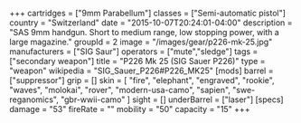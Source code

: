 +++
cartridges = ["9mm Parabellum"]
classes = ["Semi-automatic pistol"]
country = "Switzerland"
date = "2015-10-07T20:24:01-04:00"
description = "SAS 9mm handgun. Short to medium range, low stopping power, with a large magazine."
groupId = 2
image = "/images/gear/p226-mk-25.jpg"
manufacturers = ["SIG Saur"]
operators = ["mute","sledge"]
tags = ["secondary weapon"]
title = "P226 Mk 25 (SIG Sauer P226)"
type = "weapon"
wikipedia = "SIG_Sauer_P226#P226_MK25"
[mods]
  barrel = ["suppressor"]
  grip = []
  skin = [
    "fire",
    "elephant",
    "engraved",
    "rookie",
    "waves",
    "molokai",
    "rover",
    "modern-usa-camo",
    "sapien",
    "swe-reganomics",
    "gbr-wwii-camo"
  ]
  sight = []
  underBarrel = ["laser"]
[specs]
  damage = "53"
  fireRate = ""
  mobility = "50"
  capacity = "15"
+++

